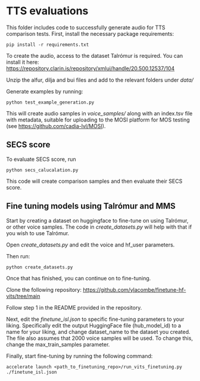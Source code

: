 # TTS evaluations

This folder includes code to successfully generate audio for TTS comparison tests. First, install the necessary package requirements:

```
pip install -r requirements.txt 
````

To create the audio, access to the dataset Talrómur is required. You can install it here: https://repository.clarin.is/repository/xmlui/handle/20.500.12537/104

Unzip the alfur, dilja and bui files and add to the relevant folders under *data/*

Generate examples by running:
```
python test_example_generation.py
````

This will create audio samples in *voice_samples/* along with an index.tsv file with metadata, suitable for uploading to the MOSI platform for MOS testing (see https://github.com/cadia-lvl/MOSI).

## SECS score

To evaluate SECS score, run

```
python secs_calucalation.py
````

This code will create comparison samples and then evaluate their SECS score. 


## Fine tuning models using Talrómur and MMS

Start by creating a dataset on huggingface to fine-tune on using Talrómur, or other voice samples. The code in *create_datasets.py* will help with that if you wish to use Talrómur.

Open *create_datasets.py* and edit the voice and hf_user parameters.

Then run:

```
python create_datasets.py
````

Once that has finished, you can continue on to fine-tuning.

Clone the following repository: https://github.com/ylacombe/finetune-hf-vits/tree/main

Follow step 1 in the README provided in the repository. 

Next, edit the *finetune_isl.json* to specific fine-tuning parameters to your liking. Specifically edit the output HuggingFace file (hub_model_id) to a name for your liking, and change dataset_name to the dataset you created. The file also assumes that 2000 voice samples will be used. To change this, change the max_train_samples parameter.


Finally, start fine-tuning by running the following command:

```
accelerate launch <path_to_finetuning_repo>/run_vits_finetuning.py ./finetune_isl.json
````











